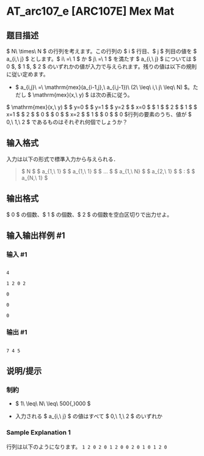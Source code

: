 # AT_arc107_e [ARC107E] Mex Mat

## 题目描述

[problemUrl]: https://atcoder.jp/contests/arc107/tasks/arc107_e

$ N\ \times\ N $ の行列を考えます。この行列の $ i $ 行目、$ j $ 列目の値を $ a_{i,\ j} $ とします。$ i\ =\ 1 $ か $ j\ =\ 1 $ を満たす $ a_{i,\ j} $ については $ 0 $, $ 1 $, $ 2 $ のいずれかの値が入力で与えられます。残りの値は以下の規則に従い定めます。

- $ a_{i,j}\ =\ \mathrm{mex}(a_{i-1,j},\ a_{i,j-1})\ (2\ \leq\ i,\ j\ \leq\ N) $。ただし $ \mathrm{mex}(x,\ y) $ は次の表に従う。
 
$ \mathrm{mex}(x,\ y) $ $ y=0 $ $ y=1 $ $ y=2 $ $ x=0 $ $ 1 $ $ 2 $ $ 1 $ $ x=1 $ $ 2 $ $ 0 $ $ 0 $ $ x=2 $ $ 1 $ $ 0 $ $ 0 $行列の要素のうち、値が $ 0,\ 1,\ 2 $ であるものはそれぞれ何個でしょうか？

## 输入格式

入力は以下の形式で標準入力から与えられる．

> $ N $ $ a_{1,\ 1} $ $ a_{1,\ 1} $ $ ... $ $ a_{1,\ N} $ $ a_{2,\ 1} $ $ : $ $ a_{N,\ 1} $

## 输出格式

$ 0 $ の個数、$ 1 $ の個数、$ 2 $ の個数を空白区切りで出力せよ。

## 输入输出样例 #1

### 输入 #1

```
4
1 2 0 2
0
0
0
```

### 输出 #1

```
7 4 5
```

## 说明/提示

### 制約

- $ 1\ \leq\ N\ \leq\ 500{,}000 $
- 入力される $ a_{i,\ j} $ の値はすべて $ 0,\ 1,\ 2 $ のいずれか

### Sample Explanation 1

行列は以下のようになります。 ``` 1 2 0 2 0 1 2 0 0 2 0 1 0 1 2 0 ```